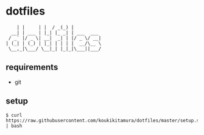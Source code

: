 # dotfiles

```
    | |     | |  / _(_) |
  __| | ___ | |_| |_ _| | ___  ___
 / _` |/ _ \| __|  _| | |/ _ \/ __|
| (_| | (_) | |_| | | | |  __/\__ \
 \__,_|\___/ \__|_| |_|_|\___||___/
```

## requirements
- git

## setup

```
$ curl https://raw.githubusercontent.com/koukikitamura/dotfiles/master/setup.sh | bash
```
